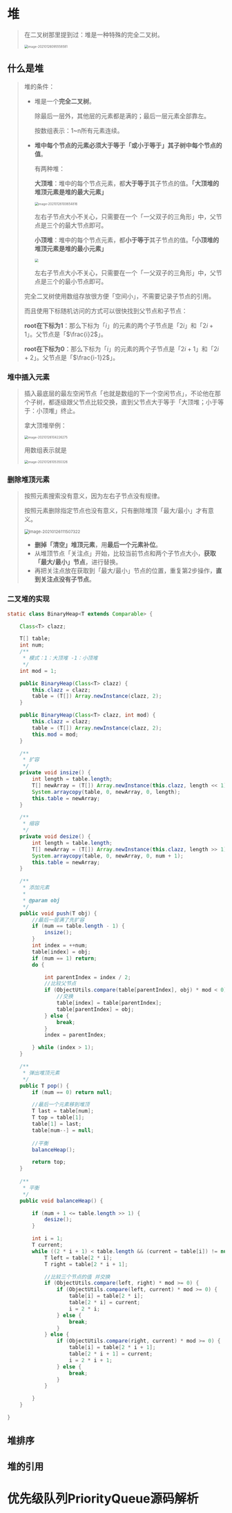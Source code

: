 # 堆

> 在二叉树那里提到过：堆是一种特殊的完全二叉树。
>
> <img src="https://gitee.com/wangigor/typora-images/raw/master/image-20210126095558581.png" alt="image-20210126095558581" style="zoom:50%;" />

## 什么是堆

> 堆的条件：
>
> - 堆是一个**完全二叉树**。
>
>   除最后一层外，其他层的元素都是满的；最后一层元素全部靠左。
>
>   按数组表示：1~n所有元素连续。
>
> - **堆中每个节点的元素必须大于等于「或小于等于」其子树中每个节点的值**。
>
>   有两种堆：
>
>   **大顶堆**：堆中的每个节点元素，都**大于等于**其子节点的值。**「大顶堆的堆顶元素是堆的最大元素」**
>
>   <img src="https://gitee.com/wangigor/typora-images/raw/master/image-20210126100654816.png" alt="image-20210126100654816" style="zoom:50%;" />
>
>   左右子节点大小不关心，只需要在一个「一父双子的三角形」中，父节点是三个的最大节点即可。
>
>   **小顶堆**：堆中的每个节点元素，都**小于等于**其子节点的值。**「小顶堆的堆顶元素是堆的最小元素」**
>
>   <img src="https://gitee.com/wangigor/typora-images/raw/master/image-20210126100958762.png" style="zoom:50%;" />
>   
>   左右子节点大小不关心，只需要在一个「一父双子的三角形」中，父节点是三个的最小节点即可。
>
> 
>
> 完全二叉树使用数组存放很方便「空间小」，不需要记录子节点的引用。
>
> 而且使用下标随机访问的方式可以很快找到父节点和子节点：
>
> **root在下标为1**：那么下标为「$i$」的元素的两个子节点是「$2i$」和「$2i+1$」。父节点是「$\frac{i}2$」。
>
> **root在下标为0**：那么下标为「$i$」的元素的两个子节点是「$2i+1$」和「$2i+2$」。父节点是「$\frac{i-1}2$」。

### 堆中插入元素

> 插入最底层的最左空闲节点「也就是数组的下一个空闲节点」，不论他在那个子树，都逐级跟父节点比较交换，直到父节点大于等于「大顶堆；小于等于：小顶堆」终止。
>
> 拿大顶堆举例：
>
> <img src="https://gitee.com/wangigor/typora-images/raw/master/image-20210126104226275.png" alt="image-20210126104226275" style="zoom:50%;" />
>
> 用数组表示就是
>
> <img src="https://gitee.com/wangigor/typora-images/raw/master/image-20210126105350326.png" alt="image-20210126105350326" style="zoom:50%;" />

### 删除堆顶元素

> 按照元素搜索没有意义，因为左右子节点没有规律。
>
> 按照元素删除指定节点也没有意义，只有删除堆顶「最大/最小」才有意义。
>
> <img src="https://gitee.com/wangigor/typora-images/raw/master/image-2021012611150732211.jpeg" alt="image-20210126111507322" style="zoom: 67%;" />
>
> - **删掉「清空」堆顶元素**，用**最后一个元素补位**。
> - 从堆顶节点「关注点」开始，比较当前节点和两个子节点大小，**获取「最大/最小」节点**，进行替换。
> - 再把关注点放在获取到「最大/最小」节点的位置，重复第2步操作，**直到关注点没有子节点**。

### 二叉堆的实现

```java
static class BinaryHeap<T extends Comparable> {

    Class<T> clazz;

    T[] table;
    int num;
    /**
     * 模式：1：大顶堆 -1：小顶堆
     */
    int mod = 1;

    public BinaryHeap(Class<T> clazz) {
        this.clazz = clazz;
        table = (T[]) Array.newInstance(clazz, 2);
    }

    public BinaryHeap(Class<T> clazz, int mod) {
        this.clazz = clazz;
        table = (T[]) Array.newInstance(clazz, 2);
        this.mod = mod;
    }

    /**
     * 扩容
     */
    private void insize() {
        int length = table.length;
        T[] newArray = (T[]) Array.newInstance(this.clazz, length << 1);
        System.arraycopy(table, 0, newArray, 0, length);
        this.table = newArray;
    }

    /**
     * 缩容
     */
    private void desize() {
        int length = table.length;
        T[] newArray = (T[]) Array.newInstance(this.clazz, length >> 1);
        System.arraycopy(table, 0, newArray, 0, num + 1);
        this.table = newArray;
    }

    /**
     * 添加元素
     *
     * @param obj
     */
    public void push(T obj) {
        //最后一层满了先扩容
        if (num == table.length - 1) {
            insize();
        }
        int index = ++num;
        table[index] = obj;
        if (num == 1) return;
        do {

            int parentIndex = index / 2;
            //比较父节点
            if (ObjectUtils.compare(table[parentIndex], obj) * mod < 0) {
                //交换
                table[index] = table[parentIndex];
                table[parentIndex] = obj;
            } else {
                break;
            }
            index = parentIndex;

        } while (index > 1);
    }

    /**
     * 弹出堆顶元素
     */
    public T pop() {
        if (num == 0) return null;

      	//最后一个元素移到堆顶
        T last = table[num];
        T top = table[1];
        table[1] = last;
        table[num--] = null;
				
      	//平衡
        balanceHeap();

        return top;
    }
		
  	/**
     * 平衡
     */
    public void balanceHeap() {

        if (num + 1 <= table.length >> 1) {
            desize();
        }

        int i = 1;
        T current;
        while ((2 * i + 1) < table.length && (current = table[i]) != null) {
            T left = table[2 * i];
            T right = table[2 * i + 1];

          	//比较三个节点的值 并交换
            if (ObjectUtils.compare(left, right) * mod >= 0) {
                if (ObjectUtils.compare(left, current) * mod >= 0) {
                    table[i] = table[2 * i];
                    table[2 * i] = current;
                    i = 2 * i;
                } else {
                    break;
                }
            } else {
                if (ObjectUtils.compare(right, current) * mod >= 0) {
                    table[i] = table[2 * i + 1];
                    table[2 * i + 1] = current;
                    i = 2 * i + 1;
                } else {
                    break;
                }
            }

        }
    }

}
```

## 堆排序

## 堆的引用

# 优先级队列PriorityQueue源码解析

